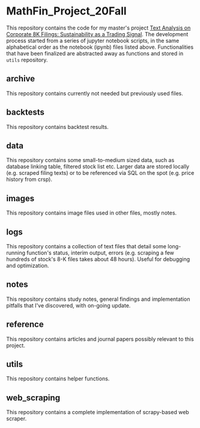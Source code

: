# MathFin_Project_20Fall


This repository contains the code for my master's project [Text Analysis on Corporate 8K Filings: Sustainability as a Trading Signal](https://drive.google.com/file/d/1lvyt2nsVKrjSj9lJnzi9J7QXkYm84-aL/view?usp=sharing). The development process started from a series of jupyter notebook scripts, in the same alphabetical order as the notebook (ipynb) files listed above. Functionalities that have been finalized are abstracted away as functions and stored in `utils` repository.

## archive

This repository contains currently not needed but previously used files.

## backtests

This repository contains backtest results.

## data

This repository contains some small-to-medium sized data, such as database linking table, filtered stock list etc. Larger data are stored locally (e.g. scraped filing texts) or to be referenced via SQL on the spot (e.g. price history from crsp).

## images

This repository contains image files used in other files, mostly notes.

## logs

This repository contains a collection of text files that detail some long-running function's status, interim output, errors (e.g. scraping a few hundreds of stock's 8-K files takes about 48 hours). Useful for debugging and optimization.

## notes

This repository contains study notes, general findings and implementation pitfalls that I've discovered, with on-going update.

## reference

This repository contains articles and journal papers possibly relevant to this project.

## utils

This repository contains helper functions. 

## web_scraping

This repository contains a complete implementation of scrapy-based web scraper.  
